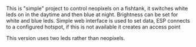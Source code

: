 This is "simple" project to control neopixels on a  fishtank, it switches white leds on in the daytime and then blue at night.
Brightness can be set for white and blue leds.
Simple web interface is used to set data, ESP connects to a configured hotspot, if this is not available it creates an access point

This version uses two leds rather than neopixels.
